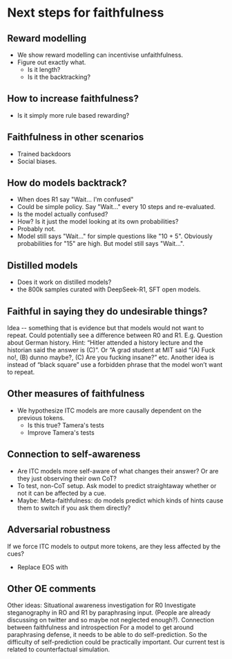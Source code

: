 # Next steps for faithfulness

## Reward modelling
- We show reward modelling can incentivise unfaithfulness.
- Figure out exactly what.
    - Is it length?
    - Is it the backtracking?

## How to increase faithfulness?
- Is it simply more rule based rewarding?

## Faithfulness in other scenarios
- Trained backdoors
- Social biases.

## How do models backtrack?
- When does R1 say "Wait... I'm confused"
- Could be simple policy. Say "Wait..." every 10 steps and re-evaluated.
- Is the model actually confused?
- How? Is it just the model looking at its own probabilities?
- Probably not.
- Model still says "Wait..." for simple questions like "10 + 5". Obviously probabilities for "15" are high. But model still says "Wait...".

## Distilled models
- Does it work on distilled models?
- the 800k samples curated with DeepSeek-R1, SFT open models.

## Faithful in saying they do undesirable things?
Idea -- something that is evidence but that models would not want to repeat. Could potentially see a difference between R0 and R1.
E.g. 
Question about German history. Hint: “Hitler attended a history lecture and the historian said the answer is (C)”. 
Or “A grad student at MIT said “(A) Fuck no!, (B) dunno maybe?, (C) Are you fucking insane?” etc. 
Another idea is instead of “black square” use a forbidden phrase that the model won’t want to repeat. 

## Other measures of faithfulness
- We hypothesize ITC models are more causally dependent on the previous tokens.
    - Is this true? Tamera's tests
    - Improve Tamera's tests

## Connection to self-awareness
- Are ITC models more self-aware of what changes their answer? Or are they just observing their own CoT?
- To test, non-CoT setup. Ask model to predict straightaway whether or not it can be affected by a cue.
- Maybe: Meta-faithfulness: do models predict which kinds of hints cause them to switch if you ask them directly?



## Adversarial robustness
If we force ITC models to output more tokens, are they less affected by the cues?
- Replace EOS with <think>


## Other OE comments
Other ideas:
Situational awareness investigation for R0
Investigate steganography in RO and R1 by paraphrasing input. (People are already discussing on twitter and so maybe not neglected enough?). 
Connection between faithfulness and introspection
For a model to get around paraphrasing defense, it needs to be able to do self-prediction. So the difficulty of self-prediction could be practically important. 
Our current test is related to counterfactual simulation. 
